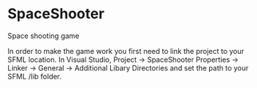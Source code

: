 # SpaceShooter
Space shooting game

In order to make the game work you first need to link the project to your SFML location. In Visual Studio, Project -> SpaceShooter Properties -> Linker -> General -> Additional Libary Directories and set the path to your SFML /lib folder. 
